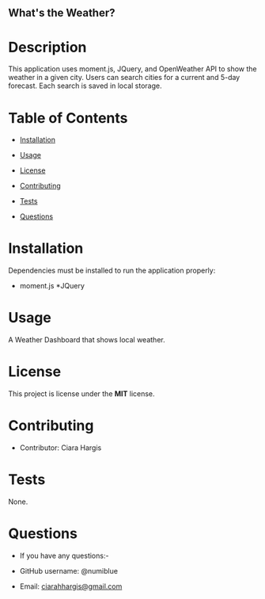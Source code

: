 ## What's the Weather?
# Description
This application uses moment.js, JQuery, and OpenWeather API to show the weather in a given city. Users can search cities for a current and 5-day forecast. Each search is saved in local storage.
# Table of Contents

 * [Installation](#installation)

 * [Usage](#usage)

 * [License](#license)

 * [Contributing](#contributing)

 * [Tests](#tests)

 * [Questions](#questions)

 # Installation


 Dependencies must be installed to run the application properly: 

 * moment.js
 *JQuery
 


 # Usage

 A Weather Dashboard that shows local weather.



 # License

 This project is license under the **MIT** license.


 # Contributing

 * Contributor: Ciara Hargis

 # Tests

None.

 # Questions

 * If you have any questions:-

 * GitHub username: @numiblue

 * Email: ciarahhargis@gmail.com